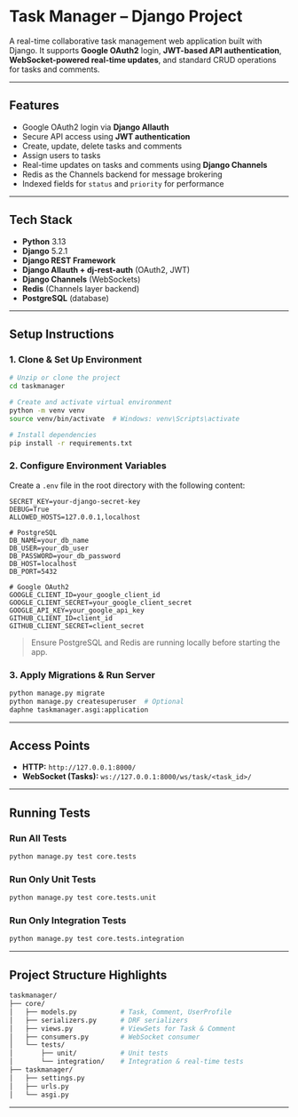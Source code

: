 #  Task Manager – Django Project

A real-time collaborative task management web application built with Django. It supports **Google OAuth2** login, **JWT-based API authentication**, **WebSocket-powered real-time updates**, and standard CRUD operations for tasks and comments.

---

##  Features

-  Google OAuth2 login via **Django Allauth**
-  Secure API access using **JWT authentication**
-  Create, update, delete tasks and comments
-  Assign users to tasks
-  Real-time updates on tasks and comments using **Django Channels**
-  Redis as the Channels backend for message brokering
-  Indexed fields for `status` and `priority` for performance

---

##  Tech Stack

- **Python** 3.13
- **Django** 5.2.1
- **Django REST Framework**
- **Django Allauth + dj-rest-auth** (OAuth2, JWT)
- **Django Channels** (WebSockets)
- **Redis** (Channels layer backend)
- **PostgreSQL** (database)

---

##  Setup Instructions

### 1. Clone & Set Up Environment

```bash
# Unzip or clone the project
cd taskmanager

# Create and activate virtual environment
python -m venv venv
source venv/bin/activate  # Windows: venv\Scripts\activate

# Install dependencies
pip install -r requirements.txt
```

### 2. Configure Environment Variables

Create a `.env` file in the root directory with the following content:

```env
SECRET_KEY=your-django-secret-key
DEBUG=True
ALLOWED_HOSTS=127.0.0.1,localhost

# PostgreSQL
DB_NAME=your_db_name
DB_USER=your_db_user
DB_PASSWORD=your_db_password
DB_HOST=localhost
DB_PORT=5432

# Google OAuth2
GOOGLE_CLIENT_ID=your_google_client_id
GOOGLE_CLIENT_SECRET=your_google_client_secret
GOOGLE_API_KEY=your_google_api_key
GITHUB_CLIENT_ID=client_id
GITHUB_CLIENT_SECRET=client_secret
```

>  Ensure PostgreSQL and Redis are running locally before starting the app.

### 3. Apply Migrations & Run Server

```bash
python manage.py migrate
python manage.py createsuperuser  # Optional
daphne taskmanager.asgi:application
```

---

##  Access Points

- **HTTP:** `http://127.0.0.1:8000/`
- **WebSocket (Tasks):** `ws://127.0.0.1:8000/ws/task/<task_id>/`

---

##  Running Tests

###  Run All Tests

```bash
python manage.py test core.tests
```

###  Run Only Unit Tests

```bash
python manage.py test core.tests.unit
```

###  Run Only Integration Tests

```bash
python manage.py test core.tests.integration
```


---

##  Project Structure Highlights

```bash
taskmanager/
├── core/
│   ├── models.py           # Task, Comment, UserProfile
│   ├── serializers.py      # DRF serializers
│   ├── views.py            # ViewSets for Task & Comment
│   ├── consumers.py        # WebSocket consumer
│   └── tests/
│       ├── unit/           # Unit tests
│       └── integration/    # Integration & real-time tests
├── taskmanager/
│   ├── settings.py
│   ├── urls.py
│   └── asgi.py
```

---
